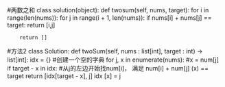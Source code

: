 #两数之和
class solution(object):
    def twosum(self, nums, target):
        for i in range(len(nums)):
            for j in range(i + 1, len(nums)):
                if nums[i] + nums[j] == target:
                    return [i,j]


        return []

#方法2
class Solution:
    def twoSum(self, nums : list[int], target : int) -> list[int]:
        idx = {} #创建一个空的字典
        for j, x in enumerate(nums):  #x = num[j]
            if target - x in idx: #从j的左边开始找num[i]， 满足 num[i] + num[j] (x) == target
                return [idx[target - x], j]
            idx [x] = j
